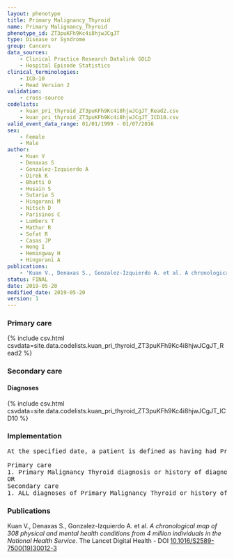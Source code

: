 ```yaml
---
layout: phenotype
title: Primary Malignancy_Thyroid
name: Primary Malignancy_Thyroid
phenotype_id: ZT3puKFh9Kc4i8hjwJCgJT 
type: Disease or Syndrome
group: Cancers
data_sources: 
    - Clinical Practice Research Datalink GOLD
    - Hospital Episode Statistics
clinical_terminologies: 
    - ICD-10
    - Read Version 2
validation: 
    - cross-source
codelists: 
    - kuan_pri_thyroid_ZT3puKFh9Kc4i8hjwJCgJT_Read2.csv
    - kuan_pri_thyroid_ZT3puKFh9Kc4i8hjwJCgJT_ICD10.csv
valid_event_data_range: 01/01/1999 - 01/07/2016
sex: 
    - Female
    - Male
author: 
    - Kuan V
    - Denaxas S
    - Gonzalez-Izquierdo A
    - Direk K
    - Bhatti O
    - Husain S
    - Sutaria S
    - Hingorani M
    - Nitsch D
    - Parisinos C
    - Lumbers T
    - Mathur R
    - Sofat R
    - Casas JP
    - Wong I
    - Hemingway H
    - Hingorani A
publications: 
    - 'Kuan V., Denaxas S., Gonzalez-Izquierdo A. et al. A chronological map of 308 physical and mental health conditions from 4 million individuals in the National Health Service. The Lancet Digital Health - DOI: 10.1016/S2589-7500(19)30012-3' 
status: FINAL
date: 2019-05-20
modified_date: 2019-05-20
version: 1
---
```

### Primary care 
{% include csv.html csvdata=site.data.codelists.kuan_pri_thyroid_ZT3puKFh9Kc4i8hjwJCgJT_Read2 %}
### Secondary care 
#### Diagnoses 
{% include csv.html csvdata=site.data.codelists.kuan_pri_thyroid_ZT3puKFh9Kc4i8hjwJCgJT_ICD10 %}
### Implementation 
<pre>At the specified date, a patient is defined as having had Primary Malignancy Thyroid IF they meet the criteria for any of the following on or before the specified date. The earliest date on which the individual meets any of the following criteria on or before the specified date is defined as the first event date:

Primary care
1. Primary Malignancy Thyroid diagnosis or history of diagnosis during a consultation 
OR
Secondary care
1. ALL diagnoses of Primary Malignancy Thyroid or history of diagnosis during a hospitalization</pre> 
 
### Publications 
Kuan V., Denaxas S., Gonzalez-Izquierdo A. et al. _A chronological map of 308 physical and mental health conditions from 4 million individuals in the National Health Service_. The Lancet Digital Health - DOI <a href='https://www.thelancet.com/journals/landig/article/PIIS2589-7500(19)30012-3/fulltext'>10.1016/S2589-7500(19)30012-3</a>